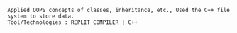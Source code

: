 	Applied OOPS concepts of classes, inheritance, etc., Used the C++ file system to store data.
	Tool/Technologies : REPLIT COMPILER | C++
